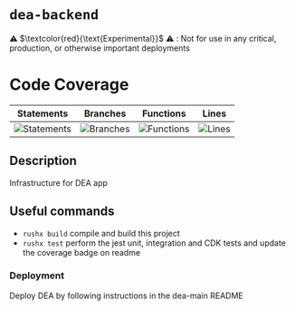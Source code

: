 # `dea-backend`

⚠️ $\textcolor{red}{\text{Experimental}}$ ⚠️ : Not for use in any critical, production, or otherwise important deployments

# Code Coverage

| Statements                                                                               | Branches                                                                             | Functions                                                                              | Lines                                                                          |
| ---------------------------------------------------------------------------------------- | ------------------------------------------------------------------------------------ | -------------------------------------------------------------------------------------- | ------------------------------------------------------------------------------ |
| ![Statements](https://img.shields.io/badge/statements-99.33%25-brightgreen.svg?style=flat) | ![Branches](https://img.shields.io/badge/branches-93.42%25-brightgreen.svg?style=flat) | ![Functions](https://img.shields.io/badge/functions-91.3%25-brightgreen.svg?style=flat) | ![Lines](https://img.shields.io/badge/lines-99.32%25-brightgreen.svg?style=flat) |

## Description

Infrastructure for DEA app

## Useful commands

- `rushx build` compile and build this project
- `rushx test` perform the jest unit, integration and CDK tests and update the coverage badge on readme

### Deployment

Deploy DEA by following instructions in the dea-main README
